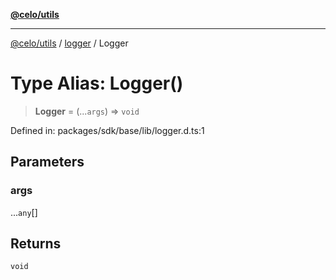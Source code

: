 [**@celo/utils**](../../README.md)

***

[@celo/utils](../../README.md) / [logger](../README.md) / Logger

# Type Alias: Logger()

> **Logger** = (...`args`) => `void`

Defined in: packages/sdk/base/lib/logger.d.ts:1

## Parameters

### args

...`any`[]

## Returns

`void`
